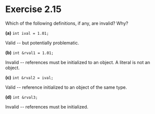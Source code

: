 Exercise 2.15
=============

Which of the following definitions, if any, are invalid? Why?

**(a)** `int ival = 1.01;`

Valid -- but potentially problematic.

**(b)** `int &rval1 = 1.01;`

Invalid -- references must be initialized to an object. A literal is not an object.

**(c)** `int &rval2 = ival;`

Valid -- reference initialized to an object of the same type.

**(d)** `int &rval3;`

Invalid -- references must be initialized.

